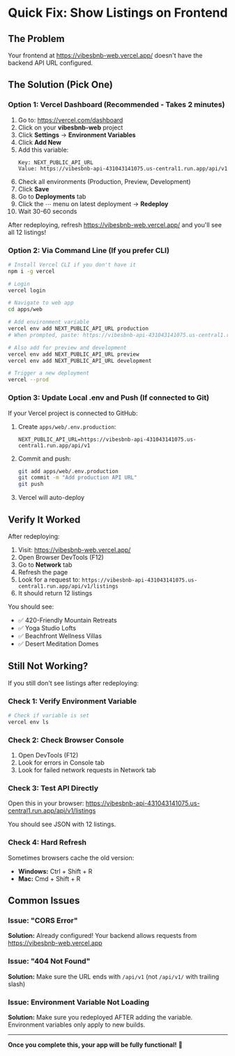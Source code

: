 # Quick Fix: Show Listings on Frontend

## The Problem
Your frontend at https://vibesbnb-web.vercel.app/ doesn't have the backend API URL configured.

## The Solution (Pick One)

### Option 1: Vercel Dashboard (Recommended - Takes 2 minutes)

1. Go to: https://vercel.com/dashboard
2. Click on your **vibesbnb-web** project
3. Click **Settings** → **Environment Variables**
4. Click **Add New**
5. Add this variable:
   ```
   Key: NEXT_PUBLIC_API_URL
   Value: https://vibesbnb-api-431043141075.us-central1.run.app/api/v1
   ```
6. Check all environments (Production, Preview, Development)
7. Click **Save**
8. Go to **Deployments** tab
9. Click the ⋯ menu on latest deployment → **Redeploy**
10. Wait 30-60 seconds

After redeploying, refresh https://vibesbnb-web.vercel.app/ and you'll see all 12 listings!

### Option 2: Via Command Line (If you prefer CLI)

```bash
# Install Vercel CLI if you don't have it
npm i -g vercel

# Login
vercel login

# Navigate to web app
cd apps/web

# Add environment variable
vercel env add NEXT_PUBLIC_API_URL production
# When prompted, paste: https://vibesbnb-api-431043141075.us-central1.run.app/api/v1

# Also add for preview and development
vercel env add NEXT_PUBLIC_API_URL preview
vercel env add NEXT_PUBLIC_API_URL development

# Trigger a new deployment
vercel --prod
```

### Option 3: Update Local .env and Push (If connected to Git)

If your Vercel project is connected to GitHub:

1. Create `apps/web/.env.production`:
   ```
   NEXT_PUBLIC_API_URL=https://vibesbnb-api-431043141075.us-central1.run.app/api/v1
   ```

2. Commit and push:
   ```bash
   git add apps/web/.env.production
   git commit -m "Add production API URL"
   git push
   ```

3. Vercel will auto-deploy

## Verify It Worked

After redeploying:

1. Visit: https://vibesbnb-web.vercel.app/
2. Open Browser DevTools (F12)
3. Go to **Network** tab
4. Refresh the page
5. Look for a request to: `https://vibesbnb-api-431043141075.us-central1.run.app/api/v1/listings`
6. It should return 12 listings

You should see:
- ✅ 420-Friendly Mountain Retreats
- ✅ Yoga Studio Lofts  
- ✅ Beachfront Wellness Villas
- ✅ Desert Meditation Domes

## Still Not Working?

If you still don't see listings after redeploying:

### Check 1: Verify Environment Variable
```bash
# Check if variable is set
vercel env ls
```

### Check 2: Check Browser Console
1. Open DevTools (F12)
2. Look for errors in Console tab
3. Look for failed network requests in Network tab

### Check 3: Test API Directly
Open this in your browser:
https://vibesbnb-api-431043141075.us-central1.run.app/api/v1/listings

You should see JSON with 12 listings.

### Check 4: Hard Refresh
Sometimes browsers cache the old version:
- **Windows:** Ctrl + Shift + R
- **Mac:** Cmd + Shift + R

## Common Issues

### Issue: "CORS Error"
**Solution:** Already configured! Your backend allows requests from https://vibesbnb-web.vercel.app

### Issue: "404 Not Found"
**Solution:** Make sure the URL ends with `/api/v1` (not `/api/v1/` with trailing slash)

### Issue: Environment Variable Not Loading
**Solution:** Make sure you redeployed AFTER adding the variable. Environment variables only apply to new builds.

---

**Once you complete this, your app will be fully functional!** 🎉

